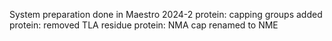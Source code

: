 System preparation done in Maestro 2024-2
protein: capping groups added
protein: removed TLA residue
protein: NMA cap renamed to NME
